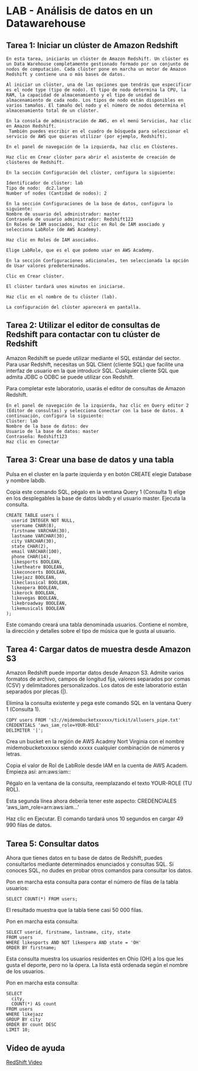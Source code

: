 # LAB - Análisis de datos en un Datawarehouse

## Tarea 1: Iniciar un clúster de Amazon Redshift
```
En esta tarea, iniciarás un clúster de Amazon Redshift. Un clúster es un Data Warehouse completamente gestionado formado por un conjunto de nodos de computación. Cada clúster pone en marcha un motor de Amazon Redshift y contiene una o más bases de datos.

Al iniciar un clúster, una de las opciones que tendrás que especificar es el node type (tipo de nodo). El tipo de nodo determina la CPU, la RAM, la capacidad de almacenamiento y el tipo de unidad de almacenamiento de cada nodo. Los tipos de nodo están disponibles en varios tamaños. El tamaño del nodo y el número de nodos determina el almacenamiento total de un clúster.

En la consola de administración de AWS, en el menú Servicios, haz clic en Amazon Redshift.
 También puedes escribir en el cuadro de búsqueda para seleccionar el servicio de AWS que quieras utilizar (por ejemplo, Redshift).

En el panel de navegación de la izquierda, haz clic en Clústeres.

Haz clic en Crear clúster para abrir el asistente de creación de clústeres de Redshift.

En la sección Configuración del clúster, configura lo siguiente:

Identificador de clúster: lab
Tipo de nodo:  dc2.large
Number of nodes (Cantidad de nodos): 2

En la sección Configuraciones de la base de datos, configura lo siguiente:
Nombre de usuario del administrador: master
Contraseña de usuario administrador: Redshift123
En Roles de IAM asociados, haz clic en Rol de IAM asociado y selecciona LabRole (de AWS Academy).

Haz clic en Roles de IAM asociados.

Elige LabRole, que es el que podemo usar en AWS Academy.

En la sección Configuraciones adicionales, ten seleccionada la opción de Usar valores predeterminados.

Clic en Crear clúster.

El clúster tardará unos minutos en iniciarse.

Haz clic en el nombre de tu clúster (lab).

La configuración del clúster aparecerá en pantalla. 
```

## Tarea 2: Utilizar el editor de consultas de Redshift para contactar con tu clúster de Redshift

Amazon Redshift se puede utilizar mediante el SQL estándar del sector. Para usar Redshift, necesitas un SQL Client (cliente SQL) que facilite una interfaz de usuario en la que introducir SQL. Cualquier cliente SQL que admita JDBC o ODBC se puede utilizar con Redshift.

Para completar este laboratorio, usarás el editor de consultas de Amazon Redshift.
```
En el panel de navegación de la izquierda, haz clic en Query editor 2 (Editor de consultas) y selecciona Conectar con la base de datos. A continuación, configura lo siguiente:
Clúster: lab
Nombre de la base de datos: dev
Usuario de la base de datos: master
Contraseña: Redshift123
Haz clic en Conectar
```

## Tarea 3: Crear una base de datos y una tabla

Pulsa en el cluster en la parte izquierda y en botón CREATE elegie Database y nombre labdb.

Copia este comando SQL, pégalo en la ventana Query 1 (Consulta 1) elige en los desplegables la base de datos labdb y el usuario master. Ejecuta la consulta.

```
CREATE TABLE users (
  userid INTEGER NOT NULL,
  username CHAR(8),
  firstname VARCHAR(30),
  lastname VARCHAR(30),
  city VARCHAR(30),
  state CHAR(2),
  email VARCHAR(100),
  phone CHAR(14),
  likesports BOOLEAN,
  liketheatre BOOLEAN,
  likeconcerts BOOLEAN,
  likejazz BOOLEAN,
  likeclassical BOOLEAN,
  likeopera BOOLEAN,
  likerock BOOLEAN,
  likevegas BOOLEAN,
  likebroadway BOOLEAN,
  likemusicals BOOLEAN
);
```
Este comando creará una tabla denominada usuarios. Contiene el nombre, la dirección y detalles sobre el tipo de música que le gusta al usuario.

## Tarea 4: Cargar datos de muestra desde Amazon S3

Amazon Redshift puede importar datos desde Amazon S3. Admite varios formatos de archivo, campos de longitud fija, valores separados por comas (CSV) y delimitadores personalizados. Los datos de este laboratorio están separados por plecas (|).

Elimina la consulta existente y pega este comando SQL en la ventana Query 1 (Consulta 1).

```
COPY users FROM 's3://midemobucketxxxxxx/tickit/allusers_pipe.txt'
CREDENTIALS 'aws_iam_role=YOUR-ROLE'
DELIMITER '|';
```

Crea un bucket en la región de AWS Acadmy Nort Virginia con el nombre midemobucketxxxxxx siendo xxxxx cualquier combinación de números y letras.

Copia el valor de Rol de LabRole desde IAM en la cuenta de AWS Academ. Empieza así: arn:aws:iam::

Pégalo en la ventana de la consulta, reemplazando el texto YOUR-ROLE (TU ROL).

Esta segunda línea ahora debería tener este aspecto: CREDENCIALES ‘aws_iam_role=arn:aws:iam…’

Haz clic en Ejecutar.
El comando tardará unos 10 segundos en cargar 49 990 filas de datos.

## Tarea 5: Consultar datos
Ahora que tienes datos en tu base de datos de Redshift, puedes consultarlos mediante determinados enunciados y consultas SQL. Si conoces SQL, no dudes en probar otros comandos para consultar los datos.

Pon en marcha esta consulta para contar el número de filas de la tabla usuarios:
```
SELECT COUNT(*) FROM users;
```
El resultado muestra que la tabla tiene casi 50 000 filas.

Pon en marcha esta consulta:
```
SELECT userid, firstname, lastname, city, state
FROM users
WHERE likesports AND NOT likeopera AND state = 'OH'
ORDER BY firstname;
```
Esta consulta muestra los usuarios residentes en Ohio (OH) a los que les gusta el deporte, pero no la ópera. La lista está ordenada según el nombre de los usuarios.

Pon en marcha esta consulta:
```
SELECT
  city,
  COUNT(*) AS count
FROM users
WHERE likejazz
GROUP BY city
ORDER BY count DESC
LIMIT 10;
```
## Video de ayuda

[RedShift Video](https://www.youtube.com/watch?v=xzkCPvpOGM4&list=PLr35b7rSarzizDIWK4eKyl6mY4V_HxERi&index=98)
